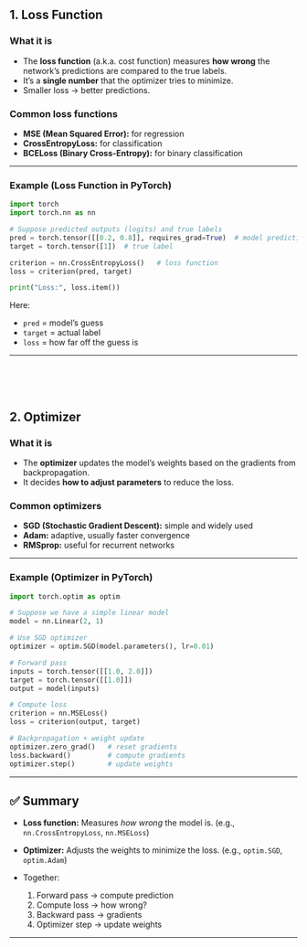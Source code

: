 

## **1. Loss Function**

### **What it is**

* The **loss function** (a.k.a. cost function) measures **how wrong** the network’s predictions are compared to the true labels.
* It’s a **single number** that the optimizer tries to minimize.
* Smaller loss → better predictions.

### **Common loss functions**

* **MSE (Mean Squared Error):** for regression
* **CrossEntropyLoss:** for classification
* **BCELoss (Binary Cross-Entropy):** for binary classification

---

### **Example (Loss Function in PyTorch)**

```python
import torch
import torch.nn as nn

# Suppose predicted outputs (logits) and true labels
pred = torch.tensor([[0.2, 0.8]], requires_grad=True)  # model prediction
target = torch.tensor([1])  # true label

criterion = nn.CrossEntropyLoss()   # loss function
loss = criterion(pred, target)

print("Loss:", loss.item())
```

Here:

* `pred` = model’s guess
* `target` = actual label
* `loss` = how far off the guess is

---

<br><br><br>


## **2. Optimizer**

### **What it is**

* The **optimizer** updates the model’s weights based on the gradients from backpropagation.
* It decides **how to adjust parameters** to reduce the loss.

### **Common optimizers**

* **SGD (Stochastic Gradient Descent):** simple and widely used
* **Adam:** adaptive, usually faster convergence
* **RMSprop:** useful for recurrent networks

---

### **Example (Optimizer in PyTorch)**

```python
import torch.optim as optim

# Suppose we have a simple linear model
model = nn.Linear(2, 1)

# Use SGD optimizer
optimizer = optim.SGD(model.parameters(), lr=0.01)

# Forward pass
inputs = torch.tensor([[1.0, 2.0]])
target = torch.tensor([[1.0]])
output = model(inputs)

# Compute loss
criterion = nn.MSELoss()
loss = criterion(output, target)

# Backpropagation + weight update
optimizer.zero_grad()   # reset gradients
loss.backward()         # compute gradients
optimizer.step()        # update weights
```

---

## ✅ **Summary**

* **Loss function:** Measures *how wrong* the model is. (e.g., `nn.CrossEntropyLoss`, `nn.MSELoss`)
* **Optimizer:** Adjusts the weights to minimize the loss. (e.g., `optim.SGD`, `optim.Adam`)
* Together:

  1. Forward pass → compute prediction
  2. Compute loss → how wrong?
  3. Backward pass → gradients
  4. Optimizer step → update weights

---

